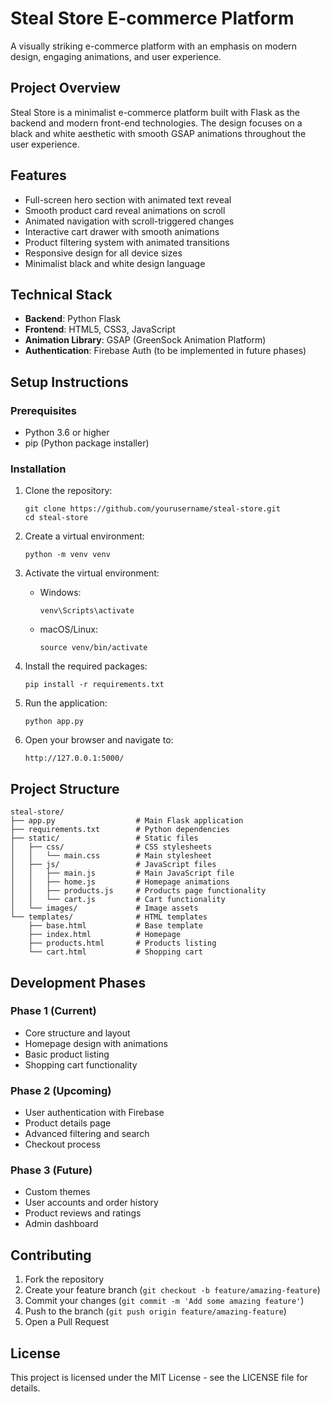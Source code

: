 # Steal Store E-commerce Platform

A visually striking e-commerce platform with an emphasis on modern design, engaging animations, and user experience.

## Project Overview

Steal Store is a minimalist e-commerce platform built with Flask as the backend and modern front-end technologies. The design focuses on a black and white aesthetic with smooth GSAP animations throughout the user experience.

## Features

- Full-screen hero section with animated text reveal
- Smooth product card reveal animations on scroll
- Animated navigation with scroll-triggered changes
- Interactive cart drawer with smooth animations
- Product filtering system with animated transitions
- Responsive design for all device sizes
- Minimalist black and white design language

## Technical Stack

- **Backend**: Python Flask
- **Frontend**: HTML5, CSS3, JavaScript
- **Animation Library**: GSAP (GreenSock Animation Platform)
- **Authentication**: Firebase Auth (to be implemented in future phases)

## Setup Instructions

### Prerequisites

- Python 3.6 or higher
- pip (Python package installer)

### Installation

1. Clone the repository:
   ```
   git clone https://github.com/yourusername/steal-store.git
   cd steal-store
   ```

2. Create a virtual environment:
   ```
   python -m venv venv
   ```

3. Activate the virtual environment:
   - Windows:
     ```
     venv\Scripts\activate
     ```
   - macOS/Linux:
     ```
     source venv/bin/activate
     ```

4. Install the required packages:
   ```
   pip install -r requirements.txt
   ```

5. Run the application:
   ```
   python app.py
   ```

6. Open your browser and navigate to:
   ```
   http://127.0.0.1:5000/
   ```

## Project Structure

```
steal-store/
├── app.py                  # Main Flask application
├── requirements.txt        # Python dependencies
├── static/                 # Static files
│   ├── css/                # CSS stylesheets
│   │   └── main.css        # Main stylesheet
│   ├── js/                 # JavaScript files
│   │   ├── main.js         # Main JavaScript file
│   │   ├── home.js         # Homepage animations
│   │   ├── products.js     # Products page functionality
│   │   └── cart.js         # Cart functionality
│   └── images/             # Image assets
└── templates/              # HTML templates
    ├── base.html           # Base template
    ├── index.html          # Homepage
    ├── products.html       # Products listing
    └── cart.html           # Shopping cart
```

## Development Phases

### Phase 1 (Current)
- Core structure and layout
- Homepage design with animations
- Basic product listing
- Shopping cart functionality

### Phase 2 (Upcoming)
- User authentication with Firebase
- Product details page
- Advanced filtering and search
- Checkout process

### Phase 3 (Future)
- Custom themes
- User accounts and order history
- Product reviews and ratings
- Admin dashboard

## Contributing

1. Fork the repository
2. Create your feature branch (`git checkout -b feature/amazing-feature`)
3. Commit your changes (`git commit -m 'Add some amazing feature'`)
4. Push to the branch (`git push origin feature/amazing-feature`)
5. Open a Pull Request

## License

This project is licensed under the MIT License - see the LICENSE file for details. 